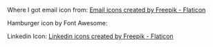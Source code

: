 


Where I got email icon from:
<a href="https://www.flaticon.com/free-icons/email" title="email icons">Email icons created by Freepik - Flaticon</a>

Hamburger icon by Font Awesome:
<!--! Font Awesome Pro 6.1.1 by @fontawesome - https://fontawesome.com License - https://fontawesome.com/license (Commercial License) Copyright 2022 Fonticons, Inc. -->

Linkedin Icon: 
<a href="https://www.flaticon.com/free-icons/linkedin" title="linkedin icons">Linkedin icons created by Freepik - Flaticon</a>